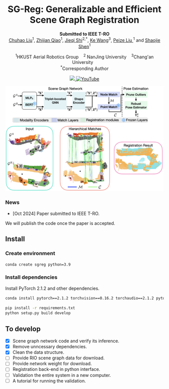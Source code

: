 <!-- # SG-Reg -->
<div align="center">
    <h1>SG-Reg: Generalizable and Efficient</br> Scene Graph Registration</h2>
    <strong>Submitted to IEEE T-RO</strong>
    <br>
        <a href="https://uav.hkust.edu.hk/current-members/" target="_blank">Chuhao Liu</a><sup>1</sup>,
        <a href="https://qiaozhijian.github.io/" target="_blank">Zhijian Qiao</a><sup>1</sup>,
        <a href="https://jayceeshi.github.io/" target="_blank">Jieqi Shi</a><sup>2,*</sup>,
        <a href="https://uav.hkust.edu.hk/group/alumni/" target="_blank">Ke Wang</a><sup>3</sup>,
        <a href="" target="https://uav.hkust.edu.hk/current-members/"> Peize Liu </a><sup>1</sup>
        and <a href="https://uav.hkust.edu.hk/group/" target="_blank">Shaojie Shen</a><sup>1</sup>
    <p>
        <h45>
            <sup>1</sup>HKUST Aerial Robotics Group &nbsp;&nbsp;
            <sup>2</sup> NanJing University &nbsp;&nbsp;
            <sup>3</sup>Chang'an University &nbsp;&nbsp;
            <br>
        </h5>
        <sup>*</sup>Corresponding Author
    </p>
    <a href=""> <img src="https://img.shields.io/badge/UnderReview-T--RO-004c99"> </a>
    <!-- <a href='https://arxiv.org/abs/2402.04555'><img src='https://img.shields.io/badge/arXiv-2402.04555-990000' alt='arxiv'></a> -->
    <a href="https://youtu.be/Q7qa-6QgG5U"><img alt="YouTube" src="https://img.shields.io/badge/YouTube-Video-red"/></a>
</div>

<p align="center">
    <img src="docs/system.001.png" width="800"/>
</p>

### News
<!-- * [?Dec 2024] Paper accepted by IEEE T-RO. -->
* [Oct 2024] Paper submitted to IEEE T-RO.

We will publish the code once the paper is accepted.

## Install 
### Create environment

```bash
conda create sgreg python=3.9
```

### Install dependencies
Install PyTorch 2.1.2 and other dependencies.
```bash
conda install pytorch==2.1.2 torchvision==0.16.2 torchaudio==2.1.2 pytorch-cuda=11.8 -c pytorch -c nvidia 
```
```bash
pip install -r requirements.txt
python setup.py build develop
```

## To develop
- [x] Scene graph network code and verify its inference.
- [x] Remove unncessary dependencies.
- [x] Clean the data structure.
- [ ] Provide RIO scene graph data for download.
- [ ] Provide network weight for download.
- [ ] Registration back-end in python interface.
- [ ] Validation the entire system in a new computer. 
- [ ] A tutorial for running the validation.